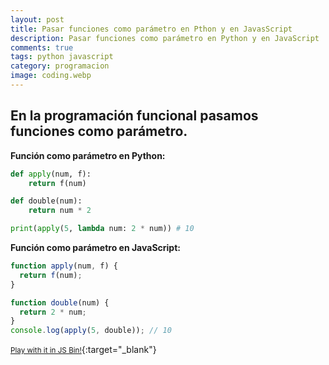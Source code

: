 ```yaml
---
layout: post
title: Pasar funciones como parámetro en Pthon y en JavasScript
description: Pasar funciones como parámetro en Python y en JavaScript
comments: true
tags: python javascript
category: programacion
image: coding.webp
---
```


<h2 class="lead">En la programación funcional pasamos funciones como parámetro.</h2>

__Función como parámetro en Python:__

```py
def apply(num, f):
    return f(num)

def double(num):
    return num * 2

print(apply(5, lambda num: 2 * num)) # 10
```

__Función como parámetro en JavaScript:__

```js
function apply(num, f) {
  return f(num);
}

function double(num) {
  return 2 * num;
}
console.log(apply(5, double)); // 10
```

[<small><i class="fas fa-external-link-alt"></i> Play with it in JS Bin!</small>](https://jsbin.com/weyokir/edit?js,console){:target="\_blank"}



